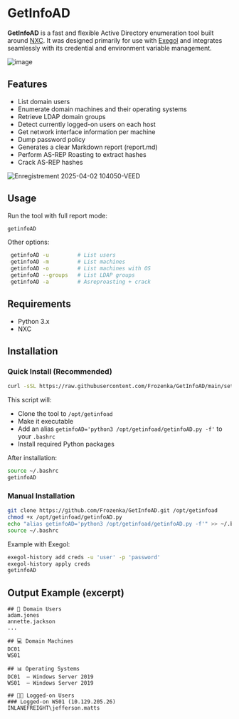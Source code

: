 # GetInfoAD
**GetInfoAD** is a fast and flexible Active Directory enumeration tool built around [NXC](https://github.com/microfrosty/nxc). It was designed primarily for use with [Exegol](https://github.com/ShutdownRepo/Exegol) and integrates seamlessly with its credential and environment variable management.

![image](https://github.com/user-attachments/assets/502c9873-c7ae-47be-8430-5a5af9dfc3c9)

## Features
- List domain users
- Enumerate domain machines and their operating systems
- Retrieve LDAP domain groups
- Detect currently logged-on users on each host
- Get network interface information per machine
- Dump password policy
- Generates a clear Markdown report (report.md)
- Perform AS-REP Roasting to extract hashes
- Crack AS-REP hashes 

![Enregistrement 2025-04-02 104050-VEED](https://github.com/user-attachments/assets/116892ab-a658-448a-ae9f-b3df71b6cbbe)

## Usage
Run the tool with full report mode:
```bash
getinfoAD
```

Other options:
```bash
 getinfoAD -u         # List users
 getinfoAD -m         # List machines
 getinfoAD -o         # List machines with OS
 getinfoAD --groups   # List LDAP groups
 getinfoAD -a         # Asreproasting + crack
```

## Requirements
- Python 3.x
- NXC

## Installation
### Quick Install (Recommended)

```bash
curl -sSL https://raw.githubusercontent.com/Frozenka/GetInfoAD/main/setup.sh | sudo bash
```

This script will:
- Clone the tool to `/opt/getinfoad`
- Make it executable
- Add an alias `getinfoAD='python3 /opt/getinfoad/getinfoAD.py -f'` to your `.bashrc`
- Install required Python packages 

After installation:
```bash
source ~/.bashrc
getinfoAD
```

### Manual Installation
```bash
git clone https://github.com/Frozenka/GetInfoAD.git /opt/getinfoad
chmod +x /opt/getinfoad/getinfoAD.py
echo "alias getinfoAD='python3 /opt/getinfoad/getinfoAD.py -f'" >> ~/.bashrc
source ~/.bashrc
```

Example with Exegol:
```bash
exegol-history add creds -u 'user' -p 'password'
exegol-history apply creds
getinfoAD
```

## Output Example (excerpt)
```
## 👤 Domain Users
adam.jones
annette.jackson
...

## 💻 Domain Machines
DC01
WS01

## 📊 Operating Systems
DC01  — Windows Server 2019
WS01  — Windows Server 2019

## 👨‍💻 Logged-on Users
### Logged-on WS01 (10.129.205.26)
INLANEFREIGHT\jefferson.matts
```
